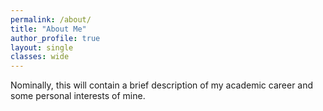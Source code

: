 ```yaml
---
permalink: /about/
title: "About Me"
author_profile: true
layout: single
classes: wide
---
```


Nominally, this will contain a brief description of my academic career and some personal interests of mine.